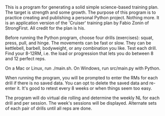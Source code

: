 This is a program for generating a solid simple science-based training plan. The target is strength and some growth.
The purpose of this program is to practice creating and publishing a personal Python project. Nothing more.
It is an application version of the 'Cruiser' training plan by Fabio Zonin of StrongFirst. All credit for the plan is his.

Before running the Python program, choose four drills (exercises): squat, press, pull, and hinge. 
The movements can be fast or slow. 
They can be kettlebell, barbell, bodyweight, or any combination you like.
Test each drill. Find your 8-12RM, i.e. the load or progression that lets you do between 8 and 12 perfect reps. 

On a Mac or Linux, run ./main.sh. On Windows, run src/main.py with Python.

When running the program, you will be prompted to enter the RMs for each drill if there is no saved data. 
You can opt to delete the saved data and re-enter it. It's good to retest every 8 weeks or when things seem too easy.

The program will do virtual die rolling and determine the weekly NL for each drill and per session.
The week's sessions will be displayed. Alternate sets of each pair of drills until all reps are done.

